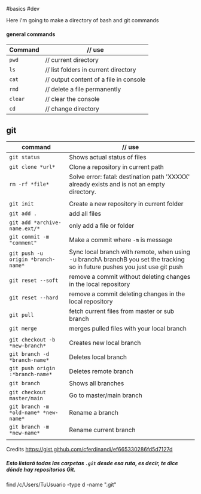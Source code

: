 #basics #dev 

Here i'm going to make a directory of bash and git commands

#### general commands

| Command | // use |
| ---- | ---- |
| `pwd` | // current directory |
| `ls` | // list folders in current directory |
| `cat` | // output content of a file in console |
| `rmd` | // delete a file permanently |
| `clear` | // clear the console |
| `cd` | // change directory |

## git

| command                               | // use                                                                                                                      |
| ------------------------------------- | --------------------------------------------------------------------------------------------------------------------------- |
| `git status`                          | Shows actual status of files                                                                                                |
| `git clone *url*`                     | Clone a repository in current path                                                                                          |
| `rm -rf *file*`                       | Solve error: fatal: destination path 'XXXXX' already exists and is not an empty directory.                                  |
|                                       |                                                                                                                             |
| `git init`                            | Create a new repository in current folder                                                                                   |
| `git add .`                           | add all files                                                                                                               |
| `git add *archive-name.ext/*`         | only add a file or folder                                                                                                   |
| `git commit -m "comment"`             | Make a commit where `-m` is message                                                                                         |
| `git push -u origin *branch-name*`    | Sync local branch with remote, when using -u branchA branchB you set the tracking so in future pushes you just use git push |
| `git reset --soft`                    | remove a commit without deleting changes in the local repository                                                            |
| `git reset --hard`                    | remove a commit deleting changes in the local repository                                                                    |
| `git pull`                            | fetch current files from master or sub branch                                                                               |
| `git merge`                           | merges pulled files with your local branch                                                                                  |
|                                       |                                                                                                                             |
| `git checkout -b *new-branch*`        | Creates new local branch                                                                                                    |
| `git branch -d *branch-name*`         | Deletes local branch                                                                                                        |
| `git push origin :*branch-name*`      | Deletes remote branch                                                                                                       |
| `git branch`                          | Shows all branches                                                                                                          |
| `git checkout master/main`            | Go to master/main branch                                                                                                    |
| `git branch -m *old-name* *new-name*` | Rename a branch                                                                                                             |
| `git branch -m *new-name*`            | Rename current branch                                                                                                       |
|                                       |                                                                                                                             |

Credits https://gist.github.com/cferdinandi/ef665330286fd5d7127d

##### Esto listará todas las carpetas `.git` desde esa ruta, es decir, te dice dónde hay repositorios Git.
find /c/Users/TuUsuario -type d -name ".git"